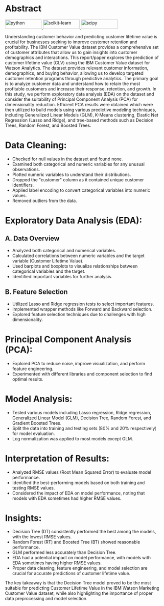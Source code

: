 # Abstract

<p align="left"> 
<a href="https://www.python.org" target="_blank" rel="noreferrer"> <img src="https://img.shields.io/badge/Python-FFD43B?style=for-the-badge&logo=python&logoColor=blue" alt="python" width="120" height="30"/> </a>
<a href="https://scikit-learn.org/stable/" target="_blank" rel="noreferrer"> <img src="https://img.shields.io/badge/scikit_learn-F7931E?style=for-the-badge&logo=scikit-learn&logoColor=white" alt="scikit-learn" width="120" height="30"/> </a>
<a href="https://scipy.org/" target="_blank" rel="noreferrer"> <img src="https://img.shields.io/badge/SciPy-654FF0?style=for-the-badge&logo=SciPy&logoColor=white" alt="scipy" width="120" height="30"/> </a>
</p>

Understanding customer behavior and predicting customer lifetime value is crucial for businesses seeking to improve customer retention and profitability. The IBM Customer Value dataset provides a comprehensive set of customer attributes that allow us to gain insights into customer demographics and interactions. This report/paper explores the prediction of customer lifetime value (CLV) using the IBM Customer Value dataset for Watson Analytics. The dataset provides relevant customer information, demographics, and buying behavior, allowing us to develop targeted customer retention programs through predictive analytics. The primary goal is to analyze customer data and understand how to retain the most profitable customers and increase their response, retention, and growth. In this study, we perform exploratory data analysis (EDA) on the dataset and consider the suitability of Principal Component Analysis (PCA) for dimensionality reduction. Efficient PCA results were obtained which were then  utilized to build models using  various predictive modeling techniques, including Generalized Linear Models (GLM), K-Means clustering, Elastic Net Regression (Lasso and Ridge), and tree-based methods such as Decision Trees, Random Forest, and Boosted Trees.

# Data Cleaning:

-   Checked for null values in the dataset and found none.
-   Examined both categorical and numeric variables for any unusual observations.
-   Plotted numeric variables to understand their distributions.
-   Dropped the "customer" column as it contained unique customer identifiers.
-   Applied label encoding to convert categorical variables into numeric values.
-   Removed outliers from the data.

# Exploratory Data Analysis (EDA): 
## A. Data Overview

-   Analyzed both categorical and numerical variables.
-   Calculated correlations between numeric variables and the target variable (Customer Lifetime Value).
-   Used barplots and boxplots to visualize relationships between categorical variables and the target.
-   Identified important variables for further analysis.

## B. Feature Selection

-   Utilized Lasso and Ridge regression tests to select important features.
-   Implemented wrapper methods like Forward and Backward selection.
-   Explored feature selection techniques due to challenges with high dimensionality.

# Principal Component Analysis (PCA):

-   Explored PCA to reduce noise, improve visualization, and perform feature engineering.
-   Experimented with different libraries and component selection to find optimal results.

# Model Analysis:

-   Tested various models including Lasso regression, Ridge regression, Generalized Linear Model (GLM), Decision Tree, Random Forest, and Gradient Boosted Trees.
-   Split the data into training and testing sets (80% and 20% respectively) for model evaluation.
-   Log normalization was applied to most models except GLM.

# Interpretation of Results:

-   Analyzed RMSE values (Root Mean Squared Error) to evaluate model performance.
-   Identified the best-performing models based on both training and testing RMSE values.
-   Considered the impact of EDA on model performance, noting that models with EDA sometimes had higher RMSE values.

# Insights:

-   Decision Tree (DT) consistently performed the best among the models, with the lowest RMSE values.
-   Random Forest (RT) and Boosted Tree (BT) showed reasonable performance.
-   GLM performed less accurately than Decision Tree.
-   EDA had a potential impact on model performance, with models with EDA sometimes having higher RMSE values.
-   Proper data cleaning, feature engineering, and model selection are crucial for accurate predictions of customer lifetime value.

The key takeaway is that the Decision Tree model proved to be the most suitable for predicting Customer Lifetime Value in the IBM Watson Marketing Customer Value dataset, while also highlighting the importance of proper data preprocessing and model selection.
